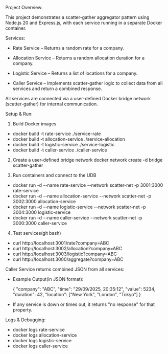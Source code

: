 Project Overview:

This project demonstrates a scatter-gather aggregator pattern using Node.js 20 and Express.js, with each service running in a separate Docker container.

Services:

- Rate Service – Returns a random rate for a company.

- Allocation Service – Returns a random allocation duration for a company.

- Logistic Service – Returns a list of locations for a company.

- Caller Service – Implements scatter-gather logic to collect data from all services and return a combined response.

All services are connected via a user-defined Docker bridge network (scatter-gather) for internal communication.

Setup & Run:

1. Build Docker images
- docker build -t rate-service ./service-rate
- docker build -t allocation-service ./service-allocation
- docker build -t logistic-service ./service-logistic
- docker build -t caller-service ./caller-service

2. Create a user-defined bridge network
docker network create -d bridge scatter-gather

3. Run containers and connect to the UDB
- docker run -d --name rate-service --network scatter-net -p 3001:3000 rate-service
- docker run -d --name allocation-service --network scatter-net -p 3002:3000 allocation-service
- docker run -d --name logistic-service --network scatter-net -p 3004:3000 logistic-service
- docker run -d --name caller-service --network scatter-net -p 3000:3000 caller-service

4. Test services(git bash)
- curl http://localhost:3001/rate?company=ABC
- curl http://localhost:3002/allocation?company=ABC
- curl http://localhost:3003/logistic?company=ABC
- curl http://localhost:3000/aggregate?company=ABC

Caller Service returns combined JSON from all services:

- Example Output(in JSON format): 

  {
  "company": "ABC",
  "time": "29/09/2025, 20:35:12",
  "value": 5234,
  "duration": 42,
  "location": ["New York", "London", "Tokyo"]
}

- If any service is down or times out, it returns "no response" for that property.

Logs & Debugging:
- docker logs rate-service
- docker logs allocation-service
- docker logs logistic-service
- docker logs caller-service
